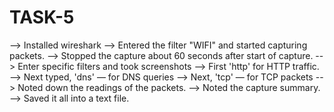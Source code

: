 # TASK-5
--> Installed wireshark
--> Entered the filter "WIFI" and started capturing packets. 
--> Stopped the capture about 60 seconds after start of capture.
--> Enter specific filters and took screenshots
--> First 'http' for HTTP traffic.
--> Next typed, 'dns' — for DNS queries
--> Next, 'tcp' — for TCP packets
--> Noted down the readings of the packets.
--> Noted the capture summary.
--> Saved it all into a text file.
